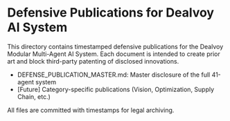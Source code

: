 # Defensive Publications for Dealvoy AI System

This directory contains timestamped defensive publications for the Dealvoy Modular Multi-Agent AI System. Each document is intended to create prior art and block third-party patenting of disclosed innovations.

- DEFENSE_PUBLICATION_MASTER.md: Master disclosure of the full 41-agent system
- [Future] Category-specific publications (Vision, Optimization, Supply Chain, etc.)

All files are committed with timestamps for legal archiving.
